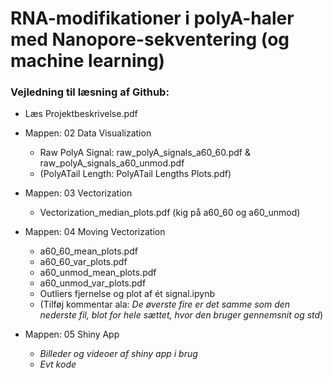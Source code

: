 # RNA-modifikationer i polyA-haler med Nanopore-sekventering (og machine learning)

### Vejledning til læsning af Github:
- Læs Projektbeskrivelse.pdf 

-  Mappen: 02 Data Visualization
    - Raw PolyA Signal: raw_polyA_signals_a60_60.pdf & raw_polyA_signals_a60_unmod.pdf
    - (PolyATail Length: PolyATail Lengths Plots.pdf)
 
- Mappen: 03 Vectorization
    - Vectorization_median_plots.pdf (kig på a60_60 og a60_unmod)
 
- Mappen: 04 Moving Vectorization
    - a60_60_mean_plots.pdf
    - a60_60_var_plots.pdf
    - a60_unmod_mean_plots.pdf
    - a60_unmod_var_plots.pdf
    - Outliers fjernelse og plot af ét signal.ipynb
    - (Tilføj kommentar ala: *De øverste fire er det samme som den nederste fil, blot for hele sættet, hvor den bruger gennemsnit og std*)
 
- Mappen: 05 Shiny App
    - *Billeder og videoer af shiny app i brug*
    - *Evt kode*

